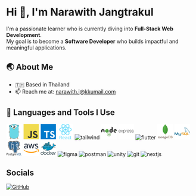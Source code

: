 # Hi 👋, I'm Narawith Jangtrakul

I'm a passionate learner who is currently diving into **Full-Stack Web Development**.  
My goal is to become a **Software Developer** who builds impactful and meaningful applications.

## 🌏 About Me

- 🇹🇭 Based in Thailand  
- 📫 Reach me at: [narawith.j@kkumail.com](mailto:narawith.j@kkumail.com)

## 🚀 Languages and Tools I Use

<p align="left">
  <img src="https://raw.githubusercontent.com/devicons/devicon/master/icons/go/go-original.svg" alt="go" width="42" height="42"/>
  <img src="https://raw.githubusercontent.com/devicons/devicon/master/icons/javascript/javascript-original.svg" alt="javascript" width="42" height="42"/>
  <img src="https://raw.githubusercontent.com/devicons/devicon/master/icons/typescript/typescript-original.svg" alt="typescript" width="42" height="42"/>
  <img src="https://raw.githubusercontent.com/devicons/devicon/master/icons/react/react-original-wordmark.svg" alt="react" width="42" height="42"/>
  <img src="https://www.vectorlogo.zone/logos/tailwindcss/tailwindcss-icon.svg" alt="tailwind" width="42" height="42"/>
  <img src="https://raw.githubusercontent.com/devicons/devicon/master/icons/nodejs/nodejs-original-wordmark.svg" alt="nodejs" width="42" height="42"/>
  <img src="https://raw.githubusercontent.com/devicons/devicon/master/icons/express/express-original-wordmark.svg" alt="express" width="42" height="42"/>
  <img src="https://www.vectorlogo.zone/logos/flutterio/flutterio-icon.svg" alt="flutter" width="42" height="42"/>
  <img src="https://raw.githubusercontent.com/devicons/devicon/master/icons/mongodb/mongodb-original-wordmark.svg" alt="mongodb" width="42" height="42"/>
  <img src="https://raw.githubusercontent.com/devicons/devicon/master/icons/mysql/mysql-original-wordmark.svg" alt="mysql" width="42" height="42"/>
  <img src="https://raw.githubusercontent.com/devicons/devicon/master/icons/postgresql/postgresql-original-wordmark.svg" alt="postgresql" width="42" height="42"/>
  <img src="https://raw.githubusercontent.com/devicons/devicon/master/icons/amazonwebservices/amazonwebservices-original-wordmark.svg" alt="aws" width="42" height="42"/>
  <img src="https://raw.githubusercontent.com/devicons/devicon/master/icons/docker/docker-original-wordmark.svg" alt="docker" width="42" height="42"/>
  <img src="https://www.vectorlogo.zone/logos/figma/figma-icon.svg" alt="figma" width="42" height="42"/>
  <img src="https://www.vectorlogo.zone/logos/getpostman/getpostman-icon.svg" alt="postman" width="42" height="42"/>
  <img src="https://www.vectorlogo.zone/logos/unity3d/unity3d-icon.svg" alt="unity" width="42" height="42"/>
  <img src="https://www.vectorlogo.zone/logos/git-scm/git-scm-icon.svg" alt="git" width="42" height="42"/>
  <img src="https://cdn.worldvectorlogo.com/logos/nextjs-2.svg" alt="nextjs" width="42" height="42"/>
</p>

## Socials
<p align="left">
  <a href="https://github.com/NarawithJangtrakulKKU" target="_blank">
    <img src="https://img.shields.io/badge/GitHub-100000?style=for-the-badge&logo=github&logoColor=white" alt="GitHub"/>
  </a>
</p>

